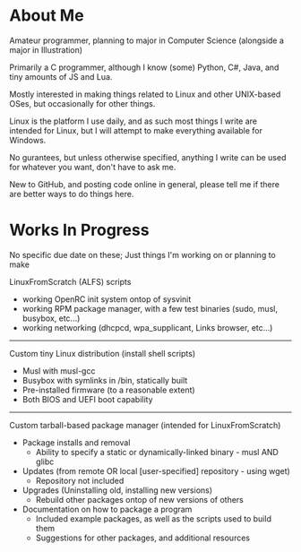 # About Me
Amateur programmer, planning to major in Computer Science (alongside a major in Illustration)

Primarily a C programmer, although I know (some) Python, C#, Java, and tiny amounts of JS and Lua.

Mostly interested in making things related to Linux and other UNIX-based OSes, but occasionally for other things.

Linux is the platform I use daily, and as such most things I write are intended for Linux, but I will attempt to make everything available for Windows.

No gurantees, but unless otherwise specified, anything I write can be used for whatever you want, don't have to ask me.


New to GitHub, and posting code online in general, please tell me if there are better ways to do things here.

# Works In Progress
No specific due date on these; Just things I'm working on or planning to make


LinuxFromScratch (ALFS) scripts

-   working OpenRC init system ontop of sysvinit
-   working RPM package manager, with a few test binaries (sudo, musl, busybox, etc...)
-   working networking (dhcpcd, wpa_supplicant, Links browser, etc...)

----

Custom tiny Linux distribution (install shell scripts)

-   Musl with musl-gcc
-   Busybox with symlinks in /bin, statically built
-   Pre-installed firmware (to a reasonable extent)
-   Both BIOS and UEFI boot capability

----

Custom tarball-based package manager (intended for LinuxFromScratch)

-   Package installs and removal
    *   Ability to specify a static or dynamically-linked binary - musl AND glibc
-   Updates (from remote OR local [user-specified] repository - using wget)
    *   Repository not included
-   Upgrades (Uninstalling old, installing new versions)
    *   Rebuild other packages ontop of new versions of others
-   Documentation on how to package a program
    *   Included example packages, as well as the scripts used to build them
    *   Suggestions for other packages, and additional resources
